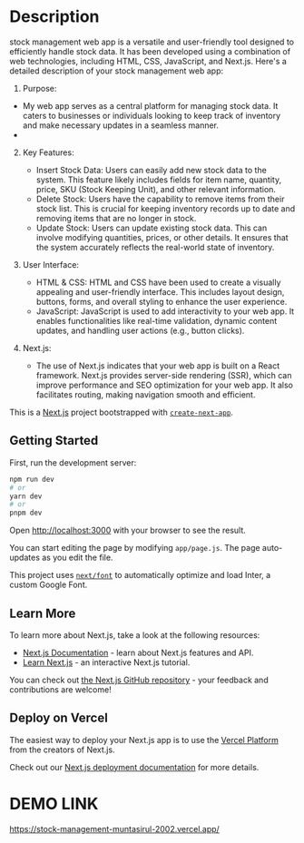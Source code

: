 # Description
stock management web app is a versatile and user-friendly tool designed to efficiently handle stock data. It has been developed using a combination of web technologies, including HTML, CSS, JavaScript, and Next.js. Here's a detailed description of your stock management web app:
1. Purpose:
  - My web app serves as a central platform for managing stock data. It caters to businesses or individuals looking to keep track of inventory and make necessary updates in a seamless manner.
  - 
2. Key Features:
   - Insert Stock Data: Users can easily add new stock data to the system. This feature likely includes fields for item name, quantity, price, SKU (Stock Keeping Unit), and other relevant information.
   - Delete Stock: Users have the capability to remove items from their stock list. This is crucial for keeping inventory records up to date and removing items that are no longer in stock.
   - Update Stock: Users can update existing stock data. This can involve modifying quantities, prices, or other details. It ensures that the system accurately reflects the real-world state of inventory.
     
3. User Interface:
   - HTML & CSS: HTML and CSS have been used to create a visually appealing and user-friendly interface. This includes layout design, buttons, forms, and overall styling to enhance the user experience.
   - JavaScript: JavaScript is used to add interactivity to your web app. It enables functionalities like real-time validation, dynamic content updates, and handling user actions (e.g., button clicks).
     
4. Next.js:
   - The use of Next.js indicates that your web app is built on a React framework. Next.js provides server-side rendering (SSR), which can improve performance and SEO optimization for your web app. It also facilitates   routing, making navigation smooth and efficient.

This is a [Next.js](https://nextjs.org/) project bootstrapped with [`create-next-app`](https://github.com/vercel/next.js/tree/canary/packages/create-next-app).

## Getting Started

First, run the development server:

```bash
npm run dev
# or
yarn dev
# or
pnpm dev
```

Open [http://localhost:3000](http://localhost:3000) with your browser to see the result.

You can start editing the page by modifying `app/page.js`. The page auto-updates as you edit the file.

This project uses [`next/font`](https://nextjs.org/docs/basic-features/font-optimization) to automatically optimize and load Inter, a custom Google Font.

## Learn More

To learn more about Next.js, take a look at the following resources:

- [Next.js Documentation](https://nextjs.org/docs) - learn about Next.js features and API.
- [Learn Next.js](https://nextjs.org/learn) - an interactive Next.js tutorial.

You can check out [the Next.js GitHub repository](https://github.com/vercel/next.js/) - your feedback and contributions are welcome!

## Deploy on Vercel

The easiest way to deploy your Next.js app is to use the [Vercel Platform](https://vercel.com/new?utm_medium=default-template&filter=next.js&utm_source=create-next-app&utm_campaign=create-next-app-readme) from the creators of Next.js.

Check out our [Next.js deployment documentation](https://nextjs.org/docs/deployment) for more details.

# DEMO LINK
https://stock-management-muntasirul-2002.vercel.app/
